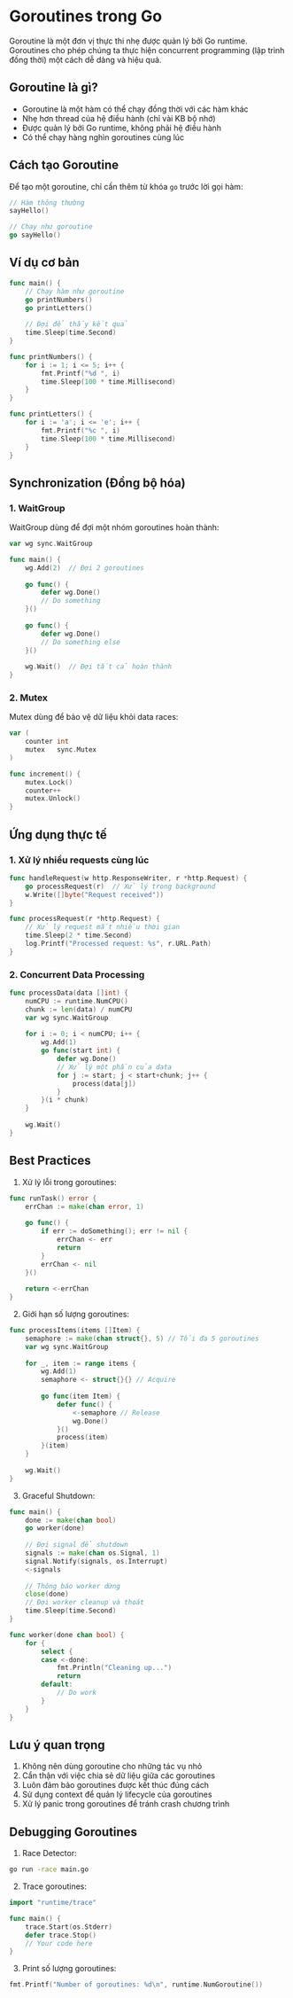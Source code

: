 # Goroutines trong Go

Goroutine là một đơn vị thực thi nhẹ được quản lý bởi Go runtime. Goroutines cho phép chúng ta thực hiện concurrent programming (lập trình đồng thời) một cách dễ dàng và hiệu quả.

## Goroutine là gì?

- Goroutine là một hàm có thể chạy đồng thời với các hàm khác
- Nhẹ hơn thread của hệ điều hành (chỉ vài KB bộ nhớ)
- Được quản lý bởi Go runtime, không phải hệ điều hành
- Có thể chạy hàng nghìn goroutines cùng lúc

## Cách tạo Goroutine

Để tạo một goroutine, chỉ cần thêm từ khóa `go` trước lời gọi hàm:

```go
// Hàm thông thường
sayHello()

// Chạy như goroutine
go sayHello()
```

## Ví dụ cơ bản

```go
func main() {
    // Chạy hàm như goroutine
    go printNumbers()
    go printLetters()
    
    // Đợi để thấy kết quả
    time.Sleep(time.Second)
}

func printNumbers() {
    for i := 1; i <= 5; i++ {
        fmt.Printf("%d ", i)
        time.Sleep(100 * time.Millisecond)
    }
}

func printLetters() {
    for i := 'a'; i <= 'e'; i++ {
        fmt.Printf("%c ", i)
        time.Sleep(100 * time.Millisecond)
    }
}
```

## Synchronization (Đồng bộ hóa)

### 1. WaitGroup
WaitGroup dùng để đợi một nhóm goroutines hoàn thành:

```go
var wg sync.WaitGroup

func main() {
    wg.Add(2)  // Đợi 2 goroutines
    
    go func() {
        defer wg.Done()
        // Do something
    }()
    
    go func() {
        defer wg.Done()
        // Do something else
    }()
    
    wg.Wait()  // Đợi tất cả hoàn thành
}
```

### 2. Mutex
Mutex dùng để bảo vệ dữ liệu khỏi data races:

```go
var (
    counter int
    mutex   sync.Mutex
)

func increment() {
    mutex.Lock()
    counter++
    mutex.Unlock()
}
```

## Ứng dụng thực tế

### 1. Xử lý nhiều requests cùng lúc
```go
func handleRequest(w http.ResponseWriter, r *http.Request) {
    go processRequest(r)  // Xử lý trong background
    w.Write([]byte("Request received"))
}

func processRequest(r *http.Request) {
    // Xử lý request mất nhiều thời gian
    time.Sleep(2 * time.Second)
    log.Printf("Processed request: %s", r.URL.Path)
}
```

### 2. Concurrent Data Processing
```go
func processData(data []int) {
    numCPU := runtime.NumCPU()
    chunk := len(data) / numCPU
    var wg sync.WaitGroup
    
    for i := 0; i < numCPU; i++ {
        wg.Add(1)
        go func(start int) {
            defer wg.Done()
            // Xử lý một phần của data
            for j := start; j < start+chunk; j++ {
                process(data[j])
            }
        }(i * chunk)
    }
    
    wg.Wait()
}
```

## Best Practices

1. Xử lý lỗi trong goroutines:
```go
func runTask() error {
    errChan := make(chan error, 1)
    
    go func() {
        if err := doSomething(); err != nil {
            errChan <- err
            return
        }
        errChan <- nil
    }()
    
    return <-errChan
}
```

2. Giới hạn số lượng goroutines:
```go
func processItems(items []Item) {
    semaphore := make(chan struct{}, 5) // Tối đa 5 goroutines
    var wg sync.WaitGroup
    
    for _, item := range items {
        wg.Add(1)
        semaphore <- struct{}{} // Acquire
        
        go func(item Item) {
            defer func() {
                <-semaphore // Release
                wg.Done()
            }()
            process(item)
        }(item)
    }
    
    wg.Wait()
}
```

3. Graceful Shutdown:
```go
func main() {
    done := make(chan bool)
    go worker(done)
    
    // Đợi signal để shutdown
    signals := make(chan os.Signal, 1)
    signal.Notify(signals, os.Interrupt)
    <-signals
    
    // Thông báo worker dừng
    close(done)
    // Đợi worker cleanup và thoát
    time.Sleep(time.Second)
}

func worker(done chan bool) {
    for {
        select {
        case <-done:
            fmt.Println("Cleaning up...")
            return
        default:
            // Do work
        }
    }
}
```

## Lưu ý quan trọng

1. Không nên dùng goroutine cho những tác vụ nhỏ
2. Cẩn thận với việc chia sẻ dữ liệu giữa các goroutines
3. Luôn đảm bảo goroutines được kết thúc đúng cách
4. Sử dụng context để quản lý lifecycle của goroutines
5. Xử lý panic trong goroutines để tránh crash chương trình

## Debugging Goroutines

1. Race Detector:
```bash
go run -race main.go
```

2. Trace goroutines:
```go
import "runtime/trace"

func main() {
    trace.Start(os.Stderr)
    defer trace.Stop()
    // Your code here
}
```

3. Print số lượng goroutines:
```go
fmt.Printf("Number of goroutines: %d\n", runtime.NumGoroutine())
```

